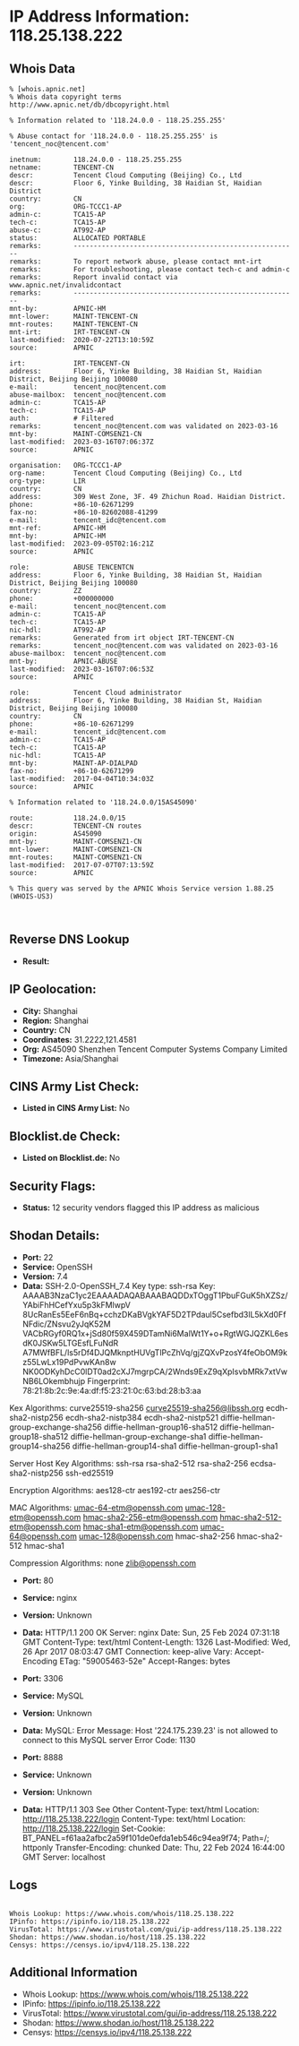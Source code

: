 # IP Address Information: 118.25.138.222

## Whois Data
```
% [whois.apnic.net]
% Whois data copyright terms    http://www.apnic.net/db/dbcopyright.html

% Information related to '118.24.0.0 - 118.25.255.255'

% Abuse contact for '118.24.0.0 - 118.25.255.255' is 'tencent_noc@tencent.com'

inetnum:        118.24.0.0 - 118.25.255.255
netname:        TENCENT-CN
descr:          Tencent Cloud Computing (Beijing) Co., Ltd
descr:          Floor 6, Yinke Building, 38 Haidian St, Haidian District
country:        CN
org:            ORG-TCCC1-AP
admin-c:        TCA15-AP
tech-c:         TCA15-AP
abuse-c:        AT992-AP
status:         ALLOCATED PORTABLE
remarks:        --------------------------------------------------------
remarks:        To report network abuse, please contact mnt-irt
remarks:        For troubleshooting, please contact tech-c and admin-c
remarks:        Report invalid contact via www.apnic.net/invalidcontact
remarks:        --------------------------------------------------------
mnt-by:         APNIC-HM
mnt-lower:      MAINT-TENCENT-CN
mnt-routes:     MAINT-TENCENT-CN
mnt-irt:        IRT-TENCENT-CN
last-modified:  2020-07-22T13:10:59Z
source:         APNIC

irt:            IRT-TENCENT-CN
address:        Floor 6, Yinke Building, 38 Haidian St, Haidian District, Beijing Beijing 100080
e-mail:         tencent_noc@tencent.com
abuse-mailbox:  tencent_noc@tencent.com
admin-c:        TCA15-AP
tech-c:         TCA15-AP
auth:           # Filtered
remarks:        tencent_noc@tencent.com was validated on 2023-03-16
mnt-by:         MAINT-COMSENZ1-CN
last-modified:  2023-03-16T07:06:37Z
source:         APNIC

organisation:   ORG-TCCC1-AP
org-name:       Tencent Cloud Computing (Beijing) Co., Ltd
org-type:       LIR
country:        CN
address:        309 West Zone, 3F. 49 Zhichun Road. Haidian District.
phone:          +86-10-62671299
fax-no:         +86-10-82602088-41299
e-mail:         tencent_idc@tencent.com
mnt-ref:        APNIC-HM
mnt-by:         APNIC-HM
last-modified:  2023-09-05T02:16:21Z
source:         APNIC

role:           ABUSE TENCENTCN
address:        Floor 6, Yinke Building, 38 Haidian St, Haidian District, Beijing Beijing 100080
country:        ZZ
phone:          +000000000
e-mail:         tencent_noc@tencent.com
admin-c:        TCA15-AP
tech-c:         TCA15-AP
nic-hdl:        AT992-AP
remarks:        Generated from irt object IRT-TENCENT-CN
remarks:        tencent_noc@tencent.com was validated on 2023-03-16
abuse-mailbox:  tencent_noc@tencent.com
mnt-by:         APNIC-ABUSE
last-modified:  2023-03-16T07:06:53Z
source:         APNIC

role:           Tencent Cloud administrator
address:        Floor 6, Yinke Building, 38 Haidian St, Haidian District, Beijing Beijing 100080
country:        CN
phone:          +86-10-62671299
e-mail:         tencent_idc@tencent.com
admin-c:        TCA15-AP
tech-c:         TCA15-AP
nic-hdl:        TCA15-AP
mnt-by:         MAINT-AP-DIALPAD
fax-no:         +86-10-62671299
last-modified:  2017-04-04T10:34:03Z
source:         APNIC

% Information related to '118.24.0.0/15AS45090'

route:          118.24.0.0/15
descr:          TENCENT-CN routes
origin:         AS45090
mnt-by:         MAINT-COMSENZ1-CN
mnt-lower:      MAINT-COMSENZ1-CN
mnt-routes:     MAINT-COMSENZ1-CN
last-modified:  2017-07-07T07:13:59Z
source:         APNIC

% This query was served by the APNIC Whois Service version 1.88.25 (WHOIS-US3)



```
## Reverse DNS Lookup
- **Result:** 

## IP Geolocation:
- **City:** Shanghai
- **Region:** Shanghai
- **Country:** CN
- **Coordinates:** 31.2222,121.4581
- **Org:** AS45090 Shenzhen Tencent Computer Systems Company Limited
- **Timezone:** Asia/Shanghai

## CINS Army List Check:
- **Listed in CINS Army List:** 
No

## Blocklist.de Check:
- **Listed on Blocklist.de:** 
No

## Security Flags:
- **Status:** 12 security vendors flagged this IP address as malicious

## Shodan Details:
- **Port:** 22
- **Service:** OpenSSH
- **Version:** 7.4
- **Data:** SSH-2.0-OpenSSH_7.4
Key type: ssh-rsa
Key: AAAAB3NzaC1yc2EAAAADAQABAAABAQDDxTOggT1PbuFGuK5hXZSz/YAbiFhHCefYxu5p3kFMlwpV
8UcRanEs5EeF6nBq+cchzDKaBVgkYAF5D2TPdaul5Csefbd3lL5kXd0FfNFdic/ZNsvu2yJqK52M
VACbRGyf0RQ1x+jSd80f59X459DTamNi6MalWt1Y+o+RgtWGJQZKL6esdK0JSKw5LTGEsfLFuNdR
A7MWfBFL/ls5rDf4DJQMknptHUVgTlPcZhVq/gjZQXvPzosY4feObOM9kz55LwLx19PdPvwKAn8w
NK0ODKyhDcC0lDT0ad2cXJ7mgrpCA/2Wnds9ExZ9qXpIsvbMRk7xtVwNB6LOkembhujp
Fingerprint: 78:21:8b:2c:9e:4a:df:f5:23:21:0c:63:bd:28:b3:aa

Kex Algorithms:
	curve25519-sha256
	curve25519-sha256@libssh.org
	ecdh-sha2-nistp256
	ecdh-sha2-nistp384
	ecdh-sha2-nistp521
	diffie-hellman-group-exchange-sha256
	diffie-hellman-group16-sha512
	diffie-hellman-group18-sha512
	diffie-hellman-group-exchange-sha1
	diffie-hellman-group14-sha256
	diffie-hellman-group14-sha1
	diffie-hellman-group1-sha1

Server Host Key Algorithms:
	ssh-rsa
	rsa-sha2-512
	rsa-sha2-256
	ecdsa-sha2-nistp256
	ssh-ed25519

Encryption Algorithms:
	aes128-ctr
	aes192-ctr
	aes256-ctr

MAC Algorithms:
	umac-64-etm@openssh.com
	umac-128-etm@openssh.com
	hmac-sha2-256-etm@openssh.com
	hmac-sha2-512-etm@openssh.com
	hmac-sha1-etm@openssh.com
	umac-64@openssh.com
	umac-128@openssh.com
	hmac-sha2-256
	hmac-sha2-512
	hmac-sha1

Compression Algorithms:
	none
	zlib@openssh.com


- **Port:** 80
- **Service:** nginx
- **Version:** Unknown
- **Data:** HTTP/1.1 200 OK
Server: nginx
Date: Sun, 25 Feb 2024 07:31:18 GMT
Content-Type: text/html
Content-Length: 1326
Last-Modified: Wed, 26 Apr 2017 08:03:47 GMT
Connection: keep-alive
Vary: Accept-Encoding
ETag: "59005463-52e"
Accept-Ranges: bytes



- **Port:** 3306
- **Service:** MySQL
- **Version:** Unknown
- **Data:** MySQL:
  Error Message: Host '224.175.239.23' is not allowed to connect to this MySQL server
  Error Code: 1130

- **Port:** 8888
- **Service:** Unknown
- **Version:** Unknown
- **Data:** HTTP/1.1 303 See Other
Content-Type: text/html
Location: http://118.25.138.222/login
Content-Type: text/html
Location: http://118.25.138.222/login
Set-Cookie: BT_PANEL=f61aa2afbc2a59f101de0efda1eb546c94ea9f74; Path=/; httponly
Transfer-Encoding: chunked
Date: Thu, 22 Feb 2024 16:44:00 GMT
Server: localhost



## Logs
```

Whois Lookup: https://www.whois.com/whois/118.25.138.222
IPinfo: https://ipinfo.io/118.25.138.222
VirusTotal: https://www.virustotal.com/gui/ip-address/118.25.138.222
Shodan: https://www.shodan.io/host/118.25.138.222
Censys: https://censys.io/ipv4/118.25.138.222

```
## Additional Information
- Whois Lookup: https://www.whois.com/whois/118.25.138.222
- IPinfo: https://ipinfo.io/118.25.138.222
- VirusTotal: https://www.virustotal.com/gui/ip-address/118.25.138.222
- Shodan: https://www.shodan.io/host/118.25.138.222
- Censys: https://censys.io/ipv4/118.25.138.222

